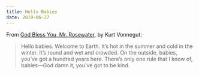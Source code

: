 ```yaml
---
title: Hello Babies
date: 2019-06-27
---
```


From [God Bless You, Mr. Rosewater](https://en.wikipedia.org/wiki/God_Bless_You,_Mr._Rosewater), by Kurt Vonnegut:

> Hello babies. Welcome to Earth. It’s hot in the summer and cold in the winter. It’s round and wet and crowded. On the outside, babies, you’ve got a hundred years here. There’s only one rule that I know of, babies—God damn it, you’ve got to be kind.

